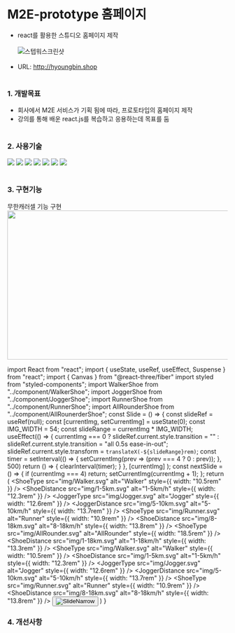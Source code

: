 # M2E-prototype 홈페이지
* react를 활용한 스튜디오 홈페이지 제작
<br/><br/>
![스텝워스크린샷](https://user-images.githubusercontent.com/108599126/219304142-4fd0bb6f-4ed1-46f2-a291-5fefead1241d.PNG)
<br/><br/>
* URL: http://hyoungbin.shop
<br/><br/>

### 1. 개발목표   
* 회사에서 M2E 서비스가 기획 됨에 따라, 프로토타입의 홈페이지 제작   
* 강의를 통해 배운 react.js를 복습하고 응용하는데 목표를 둠
<br/><br/>

### 2. 사용기술
<img src="https://img.shields.io/badge/CSS-1572B6?style=flat&logo=css3&logoColor=white"> <img src="https://img.shields.io/badge/JavaScript-F7DF1E?style=flat&logo=javascript&logoColor=black"> <img src="https://img.shields.io/badge/React-61DAFB?style=flat&logo=react&logoColor=black"> <img src="https://img.shields.io/badge/Styled--Components-DB7093?style=flat&logo=styled-components&logoColor=black"> <img src="https://img.shields.io/badge/Three.js-000000?style=flat&logo=three.js&logoColor=white"> <img src="https://img.shields.io/badge/AWS-232F3E?style=flat&logo=amazon AWS&logoColor=white"> <img src="https://img.shields.io/badge/AWS S3-569A31?style=flat&logo=amazon s3&logoColor=white">
<br/><br/>

### 3. 구현기능 
무한캐러셀 기능 구현
<img src="https://user-images.githubusercontent.com/108599126/221117276-31ec644b-1729-463b-aafe-627a8fbc3460.PNG" width="640" height="340">

import React from "react";
import { useState, useRef, useEffect, Suspense } from "react";
import { Canvas } from "@react-three/fiber"
import styled from "styled-components";
import WalkerShoe from "../component/WalkerShoe";
import JoggerShoe from "../component/JoggerShoe";
import RunnerShoe from "../component/RunnerShoe";
import AllRounderShoe from "../component/AllRounerderShoe";
const Slide = () => {
    const slideRef = useRef(null);
    const [currentImg, setCurrentImg] = useState(0);
    const IMG_WIDTH = 54;
    const slideRange = currentImg * IMG_WIDTH;
    useEffect(() => {
        currentImg === 0 ? slideRef.current.style.transition = "" : slideRef.current.style.transition = "all 0.5s ease-in-out";
        slideRef.current.style.transform = `translateX(-${slideRange}rem)`;
        const timer = setInterval(() => {
            setCurrentImg(prev => (prev === 4 ? 0 : prev));
        }, 500)
        return () => {
            clearInterval(timer);
        }
    }, [currentImg]
    );
    const nextSlide = () => {
        if (currentImg === 4) return;
        setCurrentImg(currentImg + 1);
    };
    return (
        <Body>
            <Container>
                <Wrapper ref={slideRef} >
                    <InfoBox>
                        <CanvasWrap>
                            <Canvas>
                                <Suspense fallback={null}>
                                    <WalkerShoe />
                                </Suspense>
                            </Canvas>
                        </CanvasWrap>
                        <Infomation>
                            <ShoeType src="img/Walker.svg" alt="Walker" style={{ width: "10.5rem" }} />
                            <ShoeDistance src="img/1-5km.svg" alt="1-5km/h" style={{ width: "12.3rem" }} />
                        </Infomation>
                    </InfoBox>
                    <InfoBox>
                        <CanvasWrap >
                            <Canvas>
                                <Suspense fallback={null}>
                                    <JoggerShoe />
                                </Suspense>
                            </Canvas>
                        </CanvasWrap>
                        <Infomation>
                            <JoggerType src="img/Jogger.svg" alt="Jogger" style={{ width: "12.6rem" }} />
                            <JoggerDistance src="img/5-10km.svg" alt="5-10km/h" style={{ width: "13.7rem" }} />
                        </Infomation>
                    </InfoBox>
                    <InfoBox>
                        <CanvasWrap >
                            <Canvas>
                                <Suspense fallback={null}>
                                    <RunnerShoe />
                                </Suspense>
                            </Canvas>
                        </CanvasWrap>
                        <Infomation>
                            <ShoeType src="img/Runner.svg" alt="Runner" style={{ width: "10.9rem" }} />
                            <ShoeDistance src="img/8-18km.svg" alt="8-18km/h" style={{ width: "13.8rem" }} />
                        </Infomation>
                    </InfoBox>
                    <InfoBox>
                        <CanvasWrap >
                            <Canvas>
                                <Suspense fallback={null}>
                                    <AllRounderShoe />
                                </Suspense>
                            </Canvas>
                        </CanvasWrap>
                        <Infomation>
                            <ShoeType src="img/AllRounder.svg" alt="AllRounder" style={{ width: "18.5rem" }} />
                            <ShoeDistance src="img/1-18km.svg" alt="1-18km/h" style={{ width: "13.3rem" }} />
                        </Infomation>
                    </InfoBox>
                    <InfoBox>
                        <CanvasWrap>
                            <Canvas>
                                <Suspense fallback={null}>
                                    <WalkerShoe />
                                </Suspense>
                            </Canvas>
                        </CanvasWrap>
                        <Infomation>
                            <ShoeType src="img/Walker.svg" alt="Walker" style={{ width: "10.5rem" }} />
                            <ShoeDistance src="img/1-5km.svg" alt="1-5km/h" style={{ width: "12.3rem" }} />
                        </Infomation>
                    </InfoBox>
                    <InfoBox>
                        <CanvasWrap >
                            <Canvas>
                                <Suspense fallback={null}>
                                    <JoggerShoe />
                                </Suspense>
                            </Canvas>
                        </CanvasWrap>
                        <Infomation>
                            <JoggerType src="img/Jogger.svg" alt="Jogger" style={{ width: "12.6rem" }} />
                            <JoggerDistance src="img/5-10km.svg" alt="5-10km/h" style={{ width: "13.7rem" }} />
                        </Infomation>
                    </InfoBox>
                    <InfoBox>
                        <CanvasWrap >
                            <Canvas>
                                <Suspense fallback={null}>
                                    <RunnerShoe />
                                </Suspense>
                            </Canvas>
                        </CanvasWrap>
                        <Infomation>
                            <ShoeType src="img/Runner.svg" alt="Runner" style={{ width: "10.9rem" }} />
                            <ShoeDistance src="img/8-18km.svg" alt="8-18km/h" style={{ width: "13.8rem" }} />
                        </Infomation>
                    </InfoBox>
                </Wrapper>
            </Container>
            <ButtonContainer>
                <Button onClick={nextSlide}><img src="img/SlideNarrow.svg" alt="SlideNarrow" /></Button>
            </ButtonContainer>
        </Body>
    )
}

### 4. 개선사항
